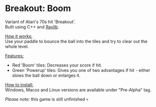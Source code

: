 # Breakout: Boom
Variant of Atari's 70s hit 'Breakout'.\
Built using C++ and [Raylib](https://github.com/raysan5/raylib).

<ins>How it works:</ins>\
Use your paddle to bounce the ball into the tiles and try to clear out the whole level.

<ins>Features:</ins>
- Red 'Boom' tiles: Decreases your score if hit.
- Green 'Powerup' tiles: Gives you one of two advantages if hit - either slows the ball down or enlarges it.

<ins>How to install:</ins>\
Windows, Macos and Linux versions are available under "Pre-Alpha" tag.

<i>Please note:</i> this game is still unfinished 💀
